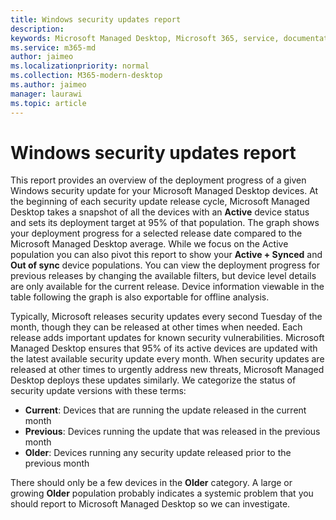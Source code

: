 ```yaml
---
title: Windows security updates report
description:  
keywords: Microsoft Managed Desktop, Microsoft 365, service, documentation
ms.service: m365-md
author: jaimeo
ms.localizationpriority: normal
ms.collection: M365-modern-desktop
ms.author: jaimeo
manager: laurawi
ms.topic: article
---
```


# Windows security updates report

This report provides an overview of the deployment progress of a given Windows security update for your Microsoft Managed Desktop devices. At the beginning of each security update release cycle, Microsoft Managed Desktop takes a snapshot of all the devices with an **Active** device status and sets its deployment target at 95% of that population. The graph shows your deployment progress for a selected release date compared to the Microsoft Managed Desktop average. While we focus on the Active population you can also pivot this report to show your **Active + Synced** and **Out of sync** device populations. You can view the deployment progress for previous releases by changing the available filters, but device level details are only available for the current release. Device information viewable in the table following the graph is also exportable for offline analysis. 

Typically, Microsoft releases security updates every second Tuesday of the month, though they can be released at other times when needed. Each release adds important updates for known security vulnerabilities. Microsoft Managed Desktop ensures that 95% of its active devices are updated with the latest available security update every month. When security updates are released at other times to urgently address new threats, Microsoft Managed Desktop deploys these updates similarly. We categorize the status of security update versions with these terms: 

- **Current**: Devices that are running the update released in the current month 
- **Previous**: Devices running the update that was released in the previous month 
- **Older**: Devices running any security update released prior to the previous month 

There should only be a few devices in the **Older** category. A large or growing **Older** population probably indicates a systemic problem that you should report to Microsoft Managed Desktop so we can investigate. 